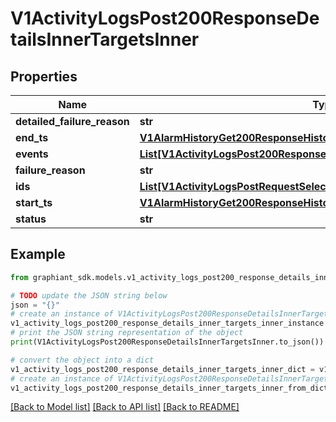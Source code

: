 # V1ActivityLogsPost200ResponseDetailsInnerTargetsInner


## Properties

Name | Type | Description | Notes
------------ | ------------- | ------------- | -------------
**detailed_failure_reason** | **str** |  | [optional] 
**end_ts** | [**V1AlarmHistoryGet200ResponseHistoryInnerTime**](V1AlarmHistoryGet200ResponseHistoryInnerTime.md) |  | [optional] 
**events** | [**List[V1ActivityLogsPost200ResponseDetailsInnerTargetsInnerEventsInner]**](V1ActivityLogsPost200ResponseDetailsInnerTargetsInnerEventsInner.md) |  | [optional] 
**failure_reason** | **str** |  | [optional] 
**ids** | [**List[V1ActivityLogsPostRequestSelectorJobEntity]**](V1ActivityLogsPostRequestSelectorJobEntity.md) |  | [optional] 
**start_ts** | [**V1AlarmHistoryGet200ResponseHistoryInnerTime**](V1AlarmHistoryGet200ResponseHistoryInnerTime.md) |  | [optional] 
**status** | **str** |  | [optional] 

## Example

```python
from graphiant_sdk.models.v1_activity_logs_post200_response_details_inner_targets_inner import V1ActivityLogsPost200ResponseDetailsInnerTargetsInner

# TODO update the JSON string below
json = "{}"
# create an instance of V1ActivityLogsPost200ResponseDetailsInnerTargetsInner from a JSON string
v1_activity_logs_post200_response_details_inner_targets_inner_instance = V1ActivityLogsPost200ResponseDetailsInnerTargetsInner.from_json(json)
# print the JSON string representation of the object
print(V1ActivityLogsPost200ResponseDetailsInnerTargetsInner.to_json())

# convert the object into a dict
v1_activity_logs_post200_response_details_inner_targets_inner_dict = v1_activity_logs_post200_response_details_inner_targets_inner_instance.to_dict()
# create an instance of V1ActivityLogsPost200ResponseDetailsInnerTargetsInner from a dict
v1_activity_logs_post200_response_details_inner_targets_inner_from_dict = V1ActivityLogsPost200ResponseDetailsInnerTargetsInner.from_dict(v1_activity_logs_post200_response_details_inner_targets_inner_dict)
```
[[Back to Model list]](../README.md#documentation-for-models) [[Back to API list]](../README.md#documentation-for-api-endpoints) [[Back to README]](../README.md)


